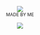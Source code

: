 
<p align="center">
  <img src="https://api.jayson.codes/api/spotify" />
  <br />
  <small>MADE BY ME</small>
</p>


<p align="center">
  <img src="https://api.jayson.codes/api/v1/github" />
</p> 

